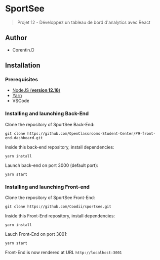 # SportSee

> Projet 12 - Développez un tableau de bord d'analytics avec React

## Author

- Corentin.D

## Installation

### Prerequisites

- [NodeJS (**version 12.18**)](https://nodejs.org/en/)
- [Yarn](https://yarnpkg.com/)
- VSCode

### Installing and launching Back-End

Clone the repository of SportSee Back-End:

`git clone https://github.com/OpenClassrooms-Student-Center/P9-front-end-dashboard.git`

Inside this back-end repository, install dependencies:

`yarn install`

Launch back-end on port 3000 (default port):

`yarn start`

### Installing and launching Front-end

Clone the repository of SportSee Front-End:

`git clone https://github.com/Coodii/sportsee.git`

Inside this Front-End repository, install dependencies:

`yarn install`

Lauch Front-End on port 3001:

`yarn start`

Front-End is now rendered at URL `http://localhost:3001`